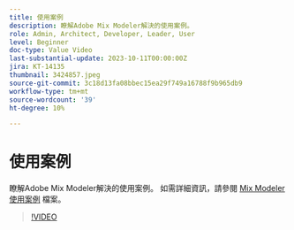 ```yaml
---
title: 使用案例
description: 瞭解Adobe Mix Modeler解決的使用案例。
role: Admin, Architect, Developer, Leader, User
level: Beginner
doc-type: Value Video
last-substantial-update: 2023-10-11T00:00:00Z
jira: KT-14135
thumbnail: 3424857.jpeg
source-git-commit: 3c18d13fa08bbec15ea29f749a16788f9b965db9
workflow-type: tm+mt
source-wordcount: '39'
ht-degree: 10%

---
```



# 使用案例

瞭解Adobe Mix Modeler解決的使用案例。 如需詳細資訊，請參閱 [Mix Modeler使用案例](https://experienceleague.adobe.com/docs/mix-modeler/using/get-started/workflow.html) 檔案。

>[!VIDEO](https://video.tv.adobe.com/v/3424857?learn=on)